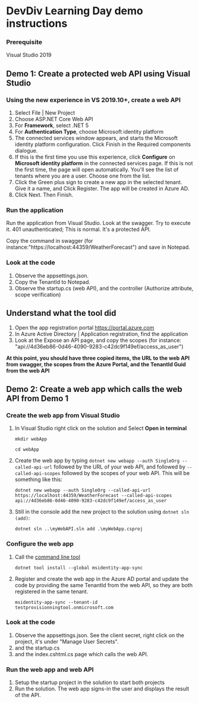 # DevDiv Learning Day demo instructions

### Prerequisite
Visual Studio 2019

## Demo 1: Create a protected web API using Visual Studio
### Using the new experience in VS 2019.10+, create a web API

1. Select File | New Project
2. Choose ASP.NET Core Web API
3. For **Framework**, select .NET 5
4. For **Authentication Type**, choose Microsoft identity platform
5. The connected services window appears, and starts the Microsoft identity platform configuration. Click Finish in the Required components dialogue.
6. If this is the first time you use this experience, click **Configure** on **Microsoft identity platform** in the connected services page. If this is not the first time, the page will open automatically. You'll see the list of tenants where you are a user. Choose one from the list.
7. Click the Green plus sign to create a new app in the selected tenant. Give it a name, and Click Register. The app will be created in Azure AD.
8. Click Next. Then Finish.

### Run the application

Run the application from Visual Studio.
Look at the swagger.
Try to execute it. 401 unauthenticated; This is normal. It's a protected API.

Copy the command in swagger (for instance:"https://localhost:44359/WeatherForecast") and save in Notepad.

### Look at the code

1. Observe the appsettings.json.
2. Copy the TenantId to Notepad.
2. Observe the startup.cs (web API), and the controller (Authorize attribute, scope verification)

## Understand what the tool did

1. Open the app registration portal https://portal.azure.com
2. In Azure Active Directory | Application registration, find the application
3. Look at the Expose an API page, and copy the scopes (for instance: "api://4d36eb86-0d46-4090-9283-c42dc9f149ef/access_as_user")

**At this point, you should have three copied items, the URL to the web API from swagger, the scopes from the Azure Portal, and the TenantId Guid from the web API**

## Demo 2: Create a web app which calls the web API from Demo 1

### Create the web app from Visual Studio

1. In Visual Studio right click on the solution and Select **Open in terminal**

   `mkdir webApp`

   `cd webApp`

2. Create the web app by typing `dotnet new webapp --auth SingleOrg --called-api-url` followed by the URL of your web API, and followed by `--called-api-scopes` followed by the scopes of your web API. This will be something like this:
 
   ```Shell
   dotnet new webapp --auth SingleOrg --called-api-url https://localhost:44359/WeatherForecast --called-api-scopes api://4d36eb86-0d46-4090-9283-c42dc9f149ef/access_as_user
   ```
3. Still in the console add the new project to the solution using `dotnet sln (add)`:
   
   ```Shell
   dotnet sln ..\myWebAPI.sln add .\myWebApp.csproj
   ```

### Configure the web app

1. Call the [command line tool](https://github.com/AzureAD/microsoft-identity-web/tree/master/tools/app-provisioning-tool)

    `dotnet tool install --global msidentity-app-sync`

2. Register and create the web app in the Azure AD portal and update the code by providing the same TenantId from the web API, so they are both registered in the same tenant.

    `msidentity-app-sync --tenant-id testprovisionningtool.onmicrosoft.com`

### Look at the code

1. Observe the appsettings.json. See the client secret, right click on the project, it's under "Manage User Secrets".
2. and the startup.cs
3. and the index.cshtml.cs page which calls the web API.

### Run the web app and web API

1. Setup the startup project in the solution to start both projects
1. Run the solution. The web app signs-in the user and displays the result of the API.